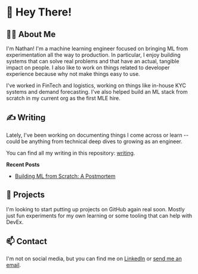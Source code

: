 # 👋 Hey There!

## 👨‍💻 About Me

I'm Nathan! I'm a machine learning engineer focused on bringing ML from experimentation all the way to production. In particular, I enjoy building systems that can solve real problems and that have an actual, tangible impact on people. I also like to work on things related to developer experience because why not make things easy to use.

I've worked in FinTech and logistics, working on things like in-house KYC systems and demand forecasting. I've also helped build an ML stack from scratch in my current org as the first MLE hire.

## ✍️ Writing

Lately, I've been working on documenting things I come across or learn -- could be anything from technical deep dives to growing as an engineer.

You can find all my writing in this repository: [writing](https://github.com/jdcabreza/writing).

**Recent Posts**

- [Building ML from Scratch: A Postmortem](https://github.com/jdcabreza/writing/blob/main/engineering/ml-from-scratch-postmortem.md)

## 🧪 Projects

I'm looking to start putting up projects on GitHub again real soon. Mostly just fun experiments for my own learning or some tooling that can help with DevEx.

## 📫 Contact

I'm not on social media, but you can find me on [LinkedIn](https://www.linkedin.com/in/nathancabreza/) or [send me an email](mailto:nathan.cabreza1@gmail.com).

<!---
jdcabreza/jdcabreza is a ✨ special ✨ repository because its `README.md` (this file) appears on your GitHub profile.
You can click the Preview link to take a look at your changes.
--->
